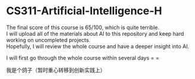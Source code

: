 # CS311-Artificial-Intelligence-H
The final score of this course is 65/100, which is quite terrible. <br/>
I will upload all of the materials about AI to this repository and keep hard working on uncompleted projects. <br/>
Hopefully, I will review the whole course and have a deeper insight into AI. <br/>

I will first go through the whole course within several days = =

我是个鸽子（暂时重心转移到创新实践上）
